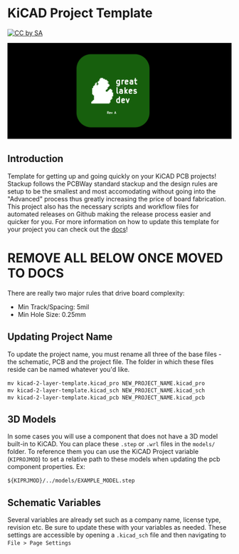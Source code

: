 # KiCAD Project Template
[![CC by SA](https://i.creativecommons.org/l/by-sa/4.0/88x31.png)](https://creativecommons.org/licenses/by-sa/4.0/)

![3d photo of the atmega32u4 breakout board](img/3d.png)

## Introduction
Template for getting up and going quickly on your KiCAD PCB projects! Stackup follows the PCBWay standard stackup and the design rules are setup to be the smallest and most accomodating without going into the "Advanced" process thus greatly increasing the price of board fabrication. This project also has the necessary scripts and workflow files for automated releases on Github making the release process easier and quicker for you. For more information on how to update this template for your project you can check out the [docs](https://www.greatlakesdev.io/docs/kicad-project-template)!


# REMOVE ALL BELOW ONCE MOVED TO DOCS
There are really two major rules that drive board complexity:
- Min Track/Spacing: 5mil
- Min Hole Size: 0.25mm

## Updating Project Name
To update the project name, you must rename all three of the base files - the schematic, PCB and the project file. The folder in which these files reside can be named whatever you'd like.
```shell
mv kicad-2-layer-template.kicad_pro NEW_PROJECT_NAME.kicad_pro
mv kicad-2-layer-template.kicad_sch NEW_PROJECT_NAME.kicad_sch
mv kicad-2-layer-template.kicad_pcb NEW_PROJECT_NAME.kicad_pcb
```

## 3D Models
In some cases you will use a component that does not have a 3D model built-in to KiCAD. You can place these ```.step``` or ```.wrl``` files in the ```models/``` folder.
To reference them you can use the KiCAD Project variable (```KIPROJMOD```) to set a relative path to these models when updating the pcb component properties. Ex:
```
${KIPRJMOD}/../models/EXAMPLE_MODEL.step
```

## Schematic Variables
Several variables are already set such as a company name, license type, revision etc. Be sure to update these with your variables as needed. These settings are accessible by opening a ```.kicad_sch``` file and then navigating to ```File > Page Settings```